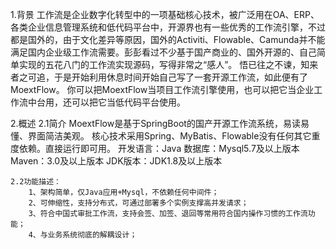 1.背景
    工作流是企业数字化转型中的一项基础核心技术，被广泛用在OA、ERP、各类企业信息管理系统和低代码平台中，开源界也有一些优秀的工作流引擎，不过都是国外的，由于文化差异等原因，国外的Activiti、Flowable、Camunda并不能满足国内企业级工作流需要。彭彭看过不少基于国产商业的、国外开源的、自己简单实现的五花八门的工作流实现源码，写得非常之“感人”。 悟已往之不谏，知来者之可追，于是开始利用休息时间开始自己写了一套开源工作流，如此便有了MoextFlow。
    你可以把MoextFlow当项目工作流引擎使用，也可以把它当企业工作流中台用，还可以把它当低代码平台使用。

2.概述
    2.1简介
        MoextFlow是基于SpringBoot的国产开源工作流系统，易读易懂、界面简洁美观。 核心技术采用Spring、MyBatis、Flowable没有任何其它重度依赖。直接运行即可用。
    开发语言：Java
    数据库：Mysql5.7及以上版本
    Maven：3.0及以上版本
    JDK版本：JDK1.8及以上版本

    2.2功能描述：
        1、架构简单，仅Java应用+Mysql，不依赖任何中间件；
        2、可伸缩性，支持分布式，可通过部署多个实例支撑高并发请求；
        3、符合中国式审批工作流，支持会签、加签、退回等常用符合国内操作习惯的工作流功能；
        4、与业务系统彻底的解耦设计；
